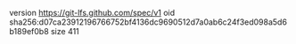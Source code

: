 version https://git-lfs.github.com/spec/v1
oid sha256:d07ca23912196766752bf4136dc9690512d7a0ab6c24f3ed098a5d6b189ef0b8
size 411
